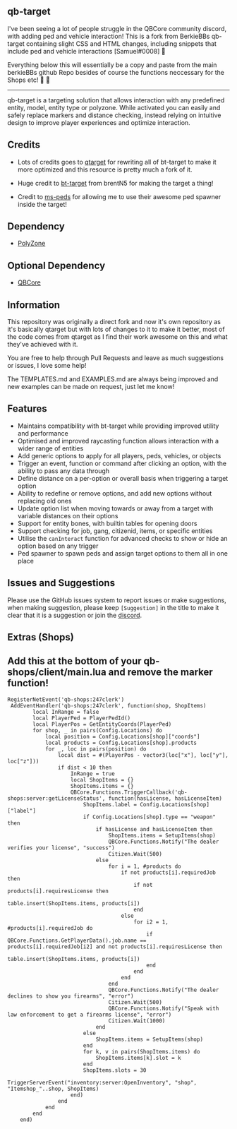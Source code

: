 ## qb-target


I've been seeing a lot of people struggle in the QBCore community discord, with adding ped and vehicle interaction!
This is a fork from BerkieBBs qb-target containing slight CSS and HTML changes, including snippets that include ped and vehicle interactions [Samuel#0008] 👋 

Everything below this will essentially be a copy and paste from the main berkieBBs github Repo besides of course the functions neccessary for the Shops etc! 👋 👋 

---

qb-target is a targeting solution that allows interaction with any predefined entity, model, entity type or polyzone. While activated you can easily and safely replace markers and distance checking, instead relying on intuitive design to improve player experiences and optimize interaction.

## Credits

* Lots of credits goes to [qtarget](https://github.com/overextended/qtarget) for rewriting all of bt-target to make it more optimized and this resource is pretty much a fork of it.

* Huge credit to [bt-target](https://github.com/brentN5/bt-target) from brentN5 for making the target a thing!

* Credit to [ms-peds](https://github.com/MiddleSkillz/ms-peds) for allowing me to use their awesome ped spawner inside the target!

## Dependency

* [PolyZone](https://github.com/mkafrin/PolyZone)

## Optional Dependency

* [QBCore](https://github.com/qbcore-framework/qb-core)

## Information

This repository was originally a direct fork and now it's own repository as it's basically qtarget but with lots of changes to it to make it better, most of the code comes from qtarget as I find their work awesome on this and what they've achieved with it.

You are free to help through Pull Requests and leave as much suggestions or issues, I love some help!

The TEMPLATES.md and EXAMPLES.md are always being improved and new examples can be made on request, just let me know!

## Features 
- Maintains compatibility with bt-target while providing improved utility and performance
- Optimised and improved raycasting function allows interaction with a wider range of entities
- Add generic options to apply for all players, peds, vehicles, or objects
- Trigger an event, function or command after clicking an option, with the ability to pass any data through
- Define distance on a per-option or overall basis when triggering a target option
- Ability to redefine or remove options, and add new options without replacing old ones
- Update option list when moving towards or away from a target with variable distances on their options
- Support for entity bones, with builtin tables for opening doors
- Support checking for job, gang, citizenid, items, or specific entities
- Utilise the `canInteract` function for advanced checks to show or hide an option based on any trigger
- Ped spawner to spawn peds and assign target options to them all in one place

## Issues and Suggestions
Please use the GitHub issues system to report issues or make suggestions, when making suggestion, please keep `[Suggestion]` in the title to make it clear that it is a suggestion or join the [discord](https://discord.gg/qbcore).

## Extras (Shops)

Add this at the bottom of your qb-shops/client/main.lua and remove the marker function!
--

```
RegisterNetEvent('qb-shops:247clerk')
 AddEventHandler('qb-shops:247clerk', function(shop, ShopItems)
        local InRange = false
        local PlayerPed = PlayerPedId()
        local PlayerPos = GetEntityCoords(PlayerPed)
        for shop, _ in pairs(Config.Locations) do
            local position = Config.Locations[shop]["coords"]
            local products = Config.Locations[shop].products
            for _, loc in pairs(position) do
                local dist = #(PlayerPos - vector3(loc["x"], loc["y"], loc["z"]))
                if dist < 10 then
                    InRange = true
                    local ShopItems = {}
                    ShopItems.items = {}
                    QBCore.Functions.TriggerCallback('qb-shops:server:getLicenseStatus', function(hasLicense, hasLicenseItem)
                        ShopItems.label = Config.Locations[shop]["label"]
                        if Config.Locations[shop].type == "weapon" then
                            if hasLicense and hasLicenseItem then
                                ShopItems.items = SetupItems(shop)
                                QBCore.Functions.Notify("The dealer verifies your license", "success")
                                Citizen.Wait(500)
                            else
                                for i = 1, #products do
                                    if not products[i].requiredJob then
                                        if not products[i].requiresLicense then
                                            table.insert(ShopItems.items, products[i])
                                        end
                                    else
                                        for i2 = 1, #products[i].requiredJob do
                                            if QBCore.Functions.GetPlayerData().job.name == products[i].requiredJob[i2] and not products[i].requiresLicense then
                                                table.insert(ShopItems.items, products[i])
                                            end
                                        end
                                    end
                                end
                                QBCore.Functions.Notify("The dealer declines to show you firearms", "error")
                                Citizen.Wait(500)
                                QBCore.Functions.Notify("Speak with law enforcement to get a firearms license", "error")
                                Citizen.Wait(1000)
                            end
                        else
                            ShopItems.items = SetupItems(shop)
                        end
                        for k, v in pairs(ShopItems.items) do
                            ShopItems.items[k].slot = k
                        end
                        ShopItems.slots = 30
                        TriggerServerEvent("inventory:server:OpenInventory", "shop", "Itemshop_"..shop, ShopItems)
                    end)
                end
            end
        end
    end)
